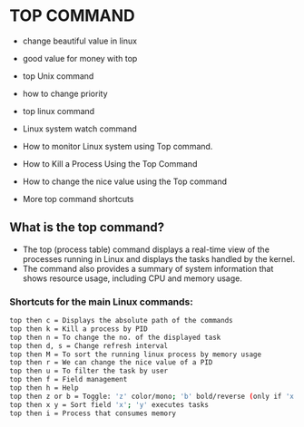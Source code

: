 # TOP COMMAND
* change beautiful value in linux
* good value for money with top
* top Unix command
* how to change priority
* top linux command
* Linux system watch command

* How to monitor Linux system using Top command.
* How to Kill a Process Using the Top Command
* How to change the nice value using the Top command
* More top command shortcuts

## What is the top command?
* The top (process table) command displays a real-time view of the processes running in Linux and displays the tasks handled by the kernel.
* The command also provides a summary of system information that shows resource usage, including CPU and memory usage.

### Shortcuts for the main Linux commands:
```bash
top then c = Displays the absolute path of the commands
top then k = Kill a process by PID
top then n = To change the no. of the displayed task
top then d, s = Change refresh interval
top then M = To sort the running linux process by memory usage
top then r = We can change the nice value of a PID
top then u = To filter the task by user
top then f = Field management
top then h = Help
top then z or b = Toggle: 'z' color/mono; 'b' bold/reverse (only if 'x' or 'y')
top then x y = Sort field 'x'; 'y' executes tasks
top then i = Process that consumes memory
```

